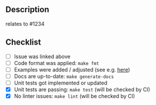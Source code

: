 ## Description

<!-- **Please link some issue here describing what you are trying to achieve.**

In case there is no issue present for your PR, please consider creating one.
At least please give us some description what you are trying to achieve and why your change is needed. -->

relates to #1234

## Checklist

- [ ] Issue was linked above
- [ ] Code format was applied: `make fmt`
- [ ] Examples were added / adjusted (see e.g. [here](https://github.com/stackitcloud/stackit-cli/blob/ef291d1683ca5b0d719ec0a26ecb999a32685117/internal/cmd/ske/cluster/create/create.go#L49-L63))
- [ ] Docs are up-to-date: `make generate-docs`
- [ ] Unit tests got implemented or updated
- [x] Unit tests are passing: `make test` (will be checked by CI)
- [x] No linter issues: `make lint` (will be checked by CI) 
